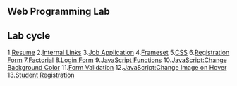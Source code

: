 Web Programming Lab
-------------------
Lab cycle
---------
1.[Resume](Resume)
2.[Internal Links](InternalLink)
3.[Job Application](ApplicationForm)
4.[Frameset](Frameset)
5.[CSS](Css)
6.[Registration Form]()
7.[Factorial](factorial.php)
8.[Login Form](signup)
9.[JavaScript Functions]()
10.[JavaScript:Change Background Color]()
11.[Form Validation]()
12.[JavaScript:Change Image on Hover]()
13.[Student Registration]()
